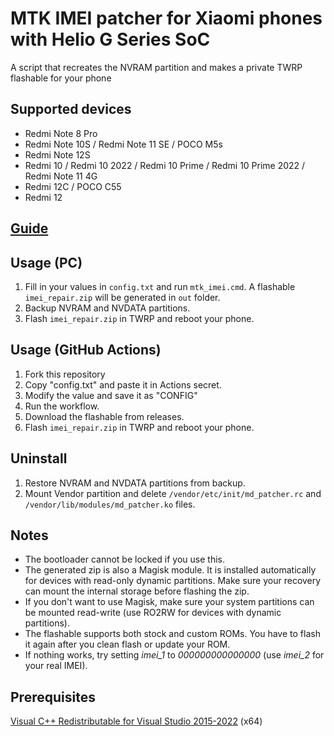 # MTK IMEI patcher for Xiaomi phones with Helio G Series SoC
A script that recreates the NVRAM partition and makes a private TWRP flashable for your phone

## Supported devices
- Redmi Note 8 Pro
- Redmi Note 10S / Redmi Note 11 SE / POCO M5s
- Redmi Note 12S
- Redmi 10 / Redmi 10 2022 / Redmi 10 Prime / Redmi 10 Prime 2022 / Redmi Note 11 4G
- Redmi 12C / POCO C55
- Redmi 12

## [Guide](https://graph.org/IMEI-Restoration-05-04)

## Usage (PC)
1. Fill in your values in `config.txt` and run `mtk_imei.cmd`. A flashable `imei_repair.zip` will be generated in `out` folder.
2. Backup NVRAM and NVDATA partitions.
3. Flash `imei_repair.zip` in TWRP and reboot your phone.

## Usage (GitHub Actions)
1. Fork this repository
2. Copy "config.txt" and paste it in Actions secret.
3. Modify the value and save it as "CONFIG"
4. Run the workflow.
5. Download the flashable from releases.
6. Flash `imei_repair.zip` in TWRP and reboot your phone.

## Uninstall
1. Restore NVRAM and NVDATA partitions from backup.
2. Mount Vendor partition and delete `/vendor/etc/init/md_patcher.rc` and `/vendor/lib/modules/md_patcher.ko` files.

## Notes
- The bootloader cannot be locked if you use this.
- The generated zip is also a Magisk module. It is installed automatically for devices with read-only dynamic partitions. Make sure your recovery can mount the internal storage before flashing the zip.
- If you don't want to use Magisk, make sure your system partitions can be mounted read-write (use RO2RW for devices with dynamic partitions).
- The flashable supports both stock and custom ROMs. You have to flash it again after you clean flash or update your ROM.
- If nothing works, try setting *imei_1* to *000000000000000* (use *imei_2* for your real IMEI).

## Prerequisites
[Visual C++ Redistributable for Visual Studio 2015-2022](https://aka.ms/vs/17/release/vc_redist.x64.exe) (x64)

